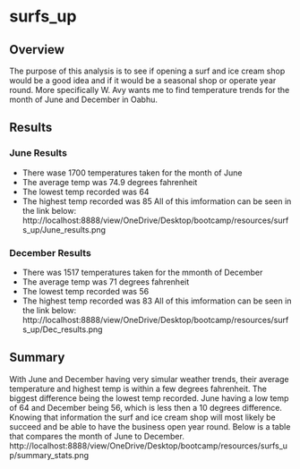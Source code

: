 # surfs_up

## Overview
The purpose of this analysis is to see if opening a surf and ice cream shop would be a good idea and if it would be a seasonal shop or operate year round. More specifically W. Avy wants me to find temperature trends for the month of June and December in Oabhu.

## Results

### June Results
* There wase 1700 temperatures taken for the month of June
* The average temp was 74.9 degrees fahrenheit
* The lowest temp recorded was 64
* The highest temp recorded was 85
All of this imformation can be seen in the link below:
http://localhost:8888/view/OneDrive/Desktop/bootcamp/resources/surfs_up/June_results.png

### December Results
* There was 1517 temperatures taken for the mmonth of December
* The average temp was 71 degrees fahrenheit
* The lowest temp recorded was 56
* The highest temp recorded was 83
All of this imformation can be seen in the link below:
http://localhost:8888/view/OneDrive/Desktop/bootcamp/resources/surfs_up/Dec_results.png

## Summary
With June and December having very simular weather trends, their average temperature and highest temp is within a few degrees fahrenheit. The biggest difference being the lowest temp recorded. June having a low temp of 64 and December being 56, which is less then a 10 degrees  difference. Knowing that information the surf and ice cream shop will most likely be succeed and be able to have the business open year round. Below is a table that compares the month of June to December.
http://localhost:8888/view/OneDrive/Desktop/bootcamp/resources/surfs_up/summary_stats.png